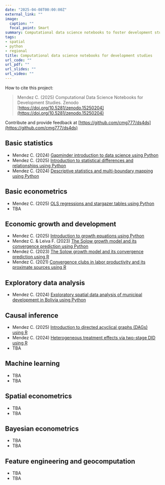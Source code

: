 ```yaml
---
date: "2025-04-08T00:00:00Z"
external_link: ""
image:
  caption: ""
  focal_point: Smart
summary: Computational data science notebooks to foster development studies.
tags:
- spatial
- python
- regional
title: Computational data science notebooks for development studies
url_code: ""
url_pdf: ""
url_slides: ""
url_video: ""
---
```


How to cite this project:

> Mendez C. (2025) Computational Data Science Notebooks for Development Studies. Zenodo [https://doi.org/10.5281/zenodo.15250204](https://doi.org/10.5281/zenodo.15250204)

Contribute and provide feedback at [https://github.com/cmg777/ds4ds](https://github.com/cmg777/ds4ds)


## Basic statistics

- Mendez C. (2024) [Gapminder introduction to data science using Python](https://colab.research.google.com/drive/1yQXb87X9SlwzJue_C5VQkWwnuf-RRSKH?usp=sharing)
- Mendez C. (2025) [Introduction to statistical differences and relationships using Python](https://colab.research.google.com/drive/18Wt4yk0cXZQqWY5CRZ9GtyXf_DxvqeP6?usp=sharing)
- Mendez C. (2024) [Descriptive statistics and multi-boundary mapping using Python](https://colab.research.google.com/drive/19VEvdgzQaoZ-Hind9Nrb8LEw_RFMCxPW?usp=sharing)

## Basic econometrics

- Mendez C. (2025) [OLS regressions and stargazer tables using Python](https://colab.research.google.com/drive/1QDPBuwW5-Ty7rL4bif7ldxVJ1B9F5e9O?usp=sharing)
- TBA

## Economic growth and development

- Mendez C. (2025) [Introduction to growth equations using Python](https://colab.research.google.com/drive/1HexTTpbPJclnpc6gfRKxl46s5t4FYSEH?usp=sharing)
- Mendez C. &  Leiva F. (2023) [The Solow growth model and its convergence prediction using Python](https://colab.research.google.com/drive/1mTgF08Jbf6oNxONbGHyWJZrkygiX0E9N?usp=sharing)
- Mendez C. (2023) [The Solow growth model and its convergence prediction using R](https://colab.research.google.com/drive/1MbagABPt4e38e6LhgLuaoBCheuA7ZJ85?usp=sharing)
- Mendez C. (2021) [Convergence clubs in labor productivity and its proximate sources using R](https://colab.research.google.com/drive/1GjO43UJIhtqX39qja5yUl4j9suwKIpMl?usp=sharing)

## Exploratory data analysis

- Mendez C. (2024) [Exploratory spatial data analysis of municipal development in Bolivia using Python](https://colab.research.google.com/drive/1JHf8wPxSxBdKKhXaKQZUzhEpVznKGiep?usp=sharing)


## Causal inference

- Mendez C. (2025) [Introduction to directed acyclical graphs (DAGs) using R](https://colab.research.google.com/drive/1yzz3iheYoM1kMwnS8oA4tEdVQKSNw0aM?usp=sharing)
- Mendez C. (2024) [Heterogeneous treatment effects via two-stage DID using R](https://colab.research.google.com/drive/1A5zxj9SU8phTTCHBkt1fQkFX1xhFbycI?usp=sharing)
- TBA

## Machine learning

- TBA
- TBA
  
## Spatial econometrics

- TBA
- TBA
  
## Bayesian econometrics

- TBA
- TBA


## Feature engineering and geocomputation

- TBA
- TBA